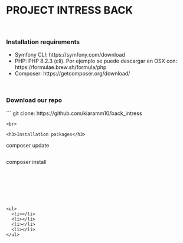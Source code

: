 <h1>PROJECT INTRESS BACK</h1>
<p></p>
<br>
<h3>Installation requirements</h3>
<ul>
  <li>Symfony CLI: https://symfony.com/download</li>
  <li>PHP: PHP 8.2.3 (cli). Por ejemplo se puede descargar en OSX con: https://formulae.brew.sh/formula/php</li>
  <li>Composer: https://getcomposer.org/download/</li>
</ul>
<br>

<h3>Download our  repo</h3>
```
git clone: https://github.com/kiaramm10/back_intress

```
<br>

<h3>Installation packages</h3>
```
composer update 

```
```
composer install

```







<ul>
  <li></li>
  <li></li>
  <li></li>
  <li></li>
</ul>
